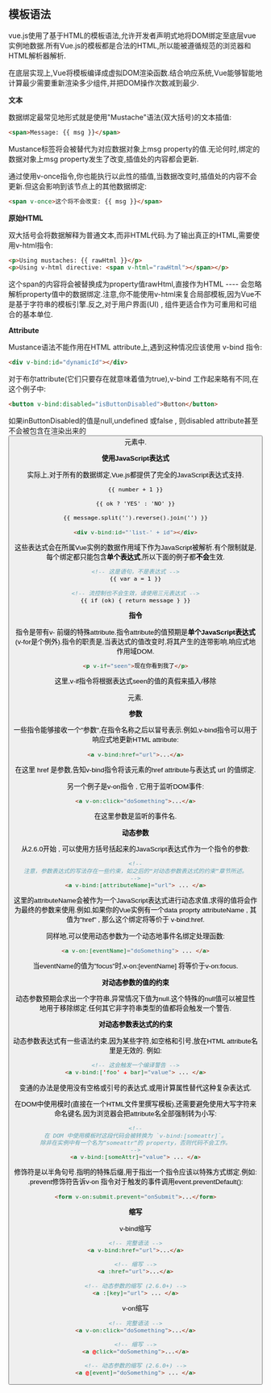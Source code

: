## 模板语法

vue.js使用了基于HTML的模板语法,允许开发者声明式地将DOM绑定至底层vue实例地数据.所有Vue.js的模板都是合法的HTML,所以能被遵循规范的浏览器和HTML解析器解析.

在底层实现上,Vue将模板编译成虚拟DOM渲染函数.结合响应系统,Vue能够智能地计算最少需要重新渲染多少组件,并把DOM操作次数减到最少.

**文本**

数据绑定最常见地形式就是使用"Mustache"语法(双大括号)的文本插值:

```html
<span>Message: {{ msg }}</span>
```

Mustance标签将会被替代为对应数据对象上msg property的值.无论何时,绑定的数据对象上msg property发生了改变,插值处的内容都会更新.

通过使用v-once指令,你也能执行以此性的插值,当数据改变时,插值处的内容不会更新.但这会影响到该节点上的其他数据绑定:

```html
<span v-once>这个将不会改变: {{ msg }}</span>
```

**原始HTML**

双大括号会将数据解释为普通文本,而非HTML代码.为了输出真正的HTML,需要使用v-html指令:

```html
<p>Using mustaches: {{ rawHtml }}</p>
<p>Using v-html directive: <span v-html="rawHtml"></span></p>
```

这个span的内容将会被替换成为property值rawHtml,直接作为HTML ---- 会忽略解析property值中的数据绑定.注意,你不能使用v-html来复合局部模板,因为Vue不是基于字符串的模板引擎.反之,对于用户界面(UI) , 组件更适合作为可重用和可组合的基本单位.

**Attribute**

Mustance语法不能作用在HTML attribute上,遇到这种情况应该使用 v-bind 指令:

```html
<div v-bind:id="dynamicId"></div>
```

对于布尔attribute(它们只要存在就意味着值为true),v-bind 工作起来略有不同,在这个例子中:

```html
<button v-bind:disabled="isButtonDisabled">Button</button>
```

如果inButtonDisabled的值是null,undefined 或false , 则disabled attribute甚至不会被包含在渲染出来的<button>元素中.

**使用JavaScript表达式**

实际上,对于所有的数据绑定,Vue.js都提供了完全的JavaScript表达式支持.

```html
{{ number + 1 }}

{{ ok ? 'YES' : 'NO' }}

{{ message.split('').reverse().join('') }}

<div v-bind:id="'list-' + id"></div>
```

这些表达式会在所属Vue实例的数据作用域下作为JavaScript被解析.有个限制就是,每个绑定都只能包含**单个表达式**,所以下面的例子都**不会**生效.

```html
<!-- 这是语句，不是表达式 -->
{{ var a = 1 }}

<!-- 流控制也不会生效，请使用三元表达式 -->
{{ if (ok) { return message } }}
```

**指令**

指令是带有v- 前缀的特殊attribute.指令attribute的值预期是**单个JavaScript表达式**(v-for是个例外).指令的职责是,当表达式的值改变时,将其产生的连带影响,响应式地作用域DOM.

```html
<p v-if="seen">现在你看到我了</p>
```

这里,v-if指令将根据表达式seen的值的真假来插入/移除<p>元素.

**参数**

一些指令能够接收一个"参数",在指令名称之后以冒号表示.例如,v-bind指令可以用于响应式地更新HTML attribute:

```html
<a v-bind:href="url">...</a>
```

在这里 href 是参数,告知v-bind指令将该元素的href attribute与表达式 url 的值绑定.

另一个例子是v-on指令 , 它用于监听DOM事件:

```html
<a v-on:click="doSomething">...</a>
```

在这里参数是监听的事件名.

**动态参数**

从2.6.0开始 , 可以使用方括号括起来的JavaScript表达式作为一个指令的参数:

```html
<!--
注意，参数表达式的写法存在一些约束，如之后的“对动态参数表达式的约束”章节所述。
-->
<a v-bind:[attributeName]="url"> ... </a>
```

这里的attributeName会被作为一个JavaScript表达式进行动态求值,求得的值将会作为最终的参数来使用.例如,如果你的Vue实例有一个data proprty attributeName , 其值为"href" , 那么这个绑定将等价于 v-bind:href.

同样地,可以使用动态参数为一个动态地事件名绑定处理函数:

```html
<a v-on:[eventName]="doSomething"> ... </a>
```

当eventName的值为"focus"时,v-on:[eventName] 将等价于v-on:focus.

**对动态参数的值的约束**

动态参数预期会求出一个字符串,异常情况下值为null.这个特殊的null值可以被显性地用于移除绑定.任何其它非字符串类型的值都将会触发一个警告.

**对动态参数表达式的约束**

动态参数表达式有一些语法约束,因为某些字符,如空格和引号,放在HTML attribute名里是无效的. 例如:

```html
<!-- 这会触发一个编译警告 -->
<a v-bind:['foo' + bar]="value"> ... </a>
```

变通的办法是使用没有空格或引号的表达式,或用计算属性替代这种复杂表达式.

在DOM中使用模时(直接在一个HTML文件里撰写模板),还需要避免使用大写字符来命名键名,因为浏览器会把attribute名全部强制转为小写:

```html
<!--
在 DOM 中使用模板时这段代码会被转换为 `v-bind:[someattr]`。
除非在实例中有一个名为“someattr”的 property，否则代码不会工作。
-->
<a v-bind:[someAttr]="value"> ... </a>
```

修饰符是以半角句号.指明的特殊后缀,用于指出一个指令应该以特殊方式绑定.例如: .prevent修饰符告诉v-on 指令对于触发的事件调用event.preventDefault():

```html
<form v-on:submit.prevent="onSubmit">...</form>
```

**缩写**

v-bind缩写

```html
<!-- 完整语法 -->
<a v-bind:href="url">...</a>

<!-- 缩写 -->
<a :href="url">...</a>

<!-- 动态参数的缩写 (2.6.0+) -->
<a :[key]="url"> ... </a>
```

v-on缩写

```html
<!-- 完整语法 -->
<a v-on:click="doSomething">...</a>

<!-- 缩写 -->
<a @click="doSomething">...</a>

<!-- 动态参数的缩写 (2.6.0+) -->
<a @[event]="doSomething"> ... </a>
```

